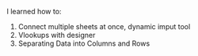 I learned how to:

1. Connect multiple sheets at once, dynamic imput tool
2. Vlookups with designer
3. Separating Data into Columns and Rows

